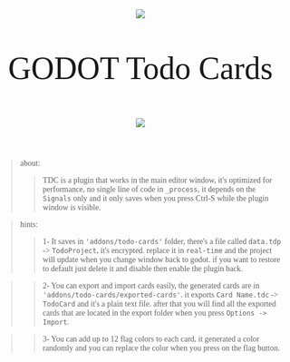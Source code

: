 <div align = "center" style="font-family:Cairo; font-size:4em;">

<style>
@import url('https://fonts.googleapis.com/css2?family=Cairo:wght@714&display=swap');
</style>

![](https://user-images.githubusercontent.com/53877170/148646778-d4e9ea12-cc39-4224-aa23-918ab6e30ba8.png) 
  
GODOT Todo Cards

![](https://user-images.githubusercontent.com/53877170/148647970-3dc71f7a-414f-4990-9070-da138bb24b9d.PNG)

</div>

<div style="font-family:Cairo; font-size:1em;">

> about:
>> TDC is a plugin that works in the main editor window, it's optimized for performance, no single line of code in `_process`, it depends on the `Signals` only and it only saves when you press Ctrl-S while the plugin window is visible.

> hints:
> > 1- It saves in `'addons/todo-cards'` folder, there's a file called `data.tdp` -> `TodoProject`, it's encrypted. replace it in `real-time` and the project will update when you change window back to godot. if you want to restore to default just delete it and disable then enable the plugin back.

> > 2- You can export and import cards easily, the generated cards are in `'addons/todo-cards/exported-cards'`. it exports `Card Name.tdc` -> `TodoCard` and it's a plain text file. after that you will find all the exported cards that are located in the export folder when you press `Options -> Import`.

> > 3- You can add up to 12 flag colors to each card, it generated a color randomly and you can replace the color when you press on the flag button.

</div>


